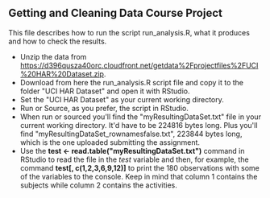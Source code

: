 ## Getting and Cleaning Data Course Project
This file describes how to run the script run_analysis.R, what it produces and how to check the results.
* Unzip the data from https://d396qusza40orc.cloudfront.net/getdata%2Fprojectfiles%2FUCI%20HAR%20Dataset.zip.
* Download from here the run_analysis.R script file and copy it to the folder "UCI HAR Dataset" and open it with RStudio.
* Set the "UCI HAR Dataset" as your current working directory.
* Run or Source, as you prefer, the script in RStudio. 
* When run or sourced you'll find the "myResultingDataSet.txt" file in your current working directory. It'd have to be 224816 bytes long. Plus you'll find "myResultingDataSet_rownamesfalse.txt", 223844 bytes long, which is the one uploaded submitting the assignment.
* Use the **test <- read.table("myResultingDataSet.txt")** command in RStudio to read the file in the *test* variable and then, for example, the command **test[, c(1,2,3,6,9,12)]** to print the 180 observations with some of the variables to the console. Keep in mind that column 1 contains the subjects while column 2 contains the activities.

